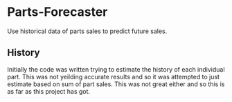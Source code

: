 # Parts-Forecaster
Use historical data of parts sales to predict future sales.

## History
Initially the code was written trying to estimate the history of each individual part. This was not yeilding accurate results and so it was attempted to just estimate based on sum of part sales. This was not great either and so this is as far as this project has got.
